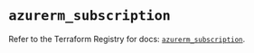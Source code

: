 # `azurerm_subscription`

Refer to the Terraform Registry for docs: [`azurerm_subscription`](https://registry.terraform.io/providers/hashicorp/azurerm/3.108.0/docs/resources/subscription).
